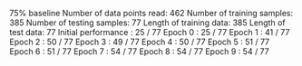 75% baseline
Number of data points read: 462
Number of training samples: 385
Number of testing samples: 77
Length of training data: 385
Length of test data: 77
Initial performance : 25 / 77
Epoch 0 : 25 / 77
Epoch 1 : 41 / 77
Epoch 2 : 50 / 77
Epoch 3 : 49 / 77
Epoch 4 : 50 / 77
Epoch 5 : 51 / 77
Epoch 6 : 51 / 77
Epoch 7 : 54 / 77
Epoch 8 : 54 / 77
Epoch 9 : 54 / 77